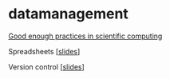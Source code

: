 # datamanagement

[Good enough practices in scientific computing](https://journals.plos.org/ploscompbiol/article?id=10.1371/journal.pcbi.1005510)

Spreadsheets [[slides](https://ecodatasci-tlv.github.io/datamanagement/spreadsheets/spreadsheets.html#1)]

Version control [[slides](https://ecodatasci-tlv.github.io/datamanagement/version-control/version-control.html#1)]
